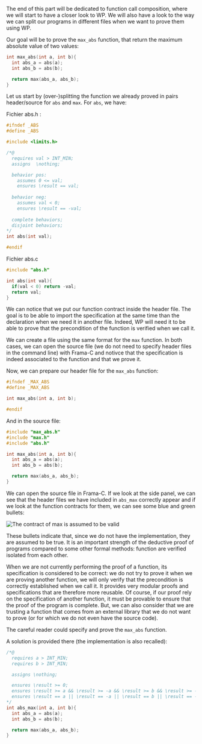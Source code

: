 The end of this part will be dedicated to function call composition, where we
will start to have a closer look to WP. We will also have a look to the way
we can split our programs in different files when we want to prove them using
WP.

Our goal will be to prove the `max_abs` function, that return the maximum
absolute value of two values:

```c
int max_abs(int a, int b){
  int abs_a = abs(a);
  int abs_b = abs(b);

  return max(abs_a, abs_b);
}
```

Let us start by (over-)splitting the function we already proved in pairs
header/source for `abs` and `max`. For `abs`, we have:

Fichier abs.h :

```c
#ifndef _ABS
#define _ABS

#include <limits.h>

/*@
  requires val > INT_MIN;
  assigns  \nothing;

  behavior pos:
    assumes 0 <= val;
    ensures \result == val;
  
  behavior neg:
    assumes val < 0;
    ensures \result == -val;
 
  complete behaviors;
  disjoint behaviors;
*/
int abs(int val);

#endif
```

Fichier abs.c

```c
#include "abs.h"

int abs(int val){
  if(val < 0) return -val;
  return val;
}
```

We can notice that we put our function contract inside the header file. The
goal is to be able to import the specification at the same time than the
declaration when we need it in another file. Indeed, WP will need it to be
able to prove that the precondition of the function is verified when we call
it.

We can create a file using the same format for the `max` function. In both
cases, we can open the source file (we do not need to specify header files
in the command line) with Frama-C and notivce that the specification is indeed
associated to the function and that we prove it.

Now, we can prepare our header file for the `max_abs` function:

```c
#ifndef _MAX_ABS
#define _MAX_ABS

int max_abs(int a, int b);

#endif
```

And in the source file:

```c
#include "max_abs.h"
#include "max.h"
#include "abs.h"

int max_abs(int a, int b){
  int abs_a = abs(a);
  int abs_b = abs(b);

  return max(abs_a, abs_b);
}
```

We can open the source file in Frama-C. If we look at the side panel, we can
see that the header files we have included in `abs_max` correctly appear and
if we look at the function contracts for them, we can see some blue and green
bullets:

![The contract of `max` is assumed to be valid](https://zestedesavoir.com:443/media/galleries/2584/792fb2f6-435f-43ff-adc7-a981ae56f44a.png)

These bullets indicate that, since we do not have the implementation, they are
assumed to be true. It is an important strength of the deductive proof of
programs compared to some other formal methods: function are verified isolated
from each other.

When we are not currently performing the proof of a function, its specification
is considered to be correct: we do not try to prove it when we are proving another
function, we will only verify that the precondition is correctly established when
we call it. It provides very modular proofs and specifications that are therefore
more reusable. Of course, if our proof rely on the specification of another
function, it must be provable to ensure that the proof of the program is complete.
But, we can also consider that we are trusting a function that comes from an
external library that we do not want to prove (or for which we do not even have
the source code).

The careful reader could specify and prove the `max_abs` function.

A solution is provided there (the implementation is also recalled):

```c
/*@
  requires a > INT_MIN;
  requires b > INT_MIN;

  assigns \nothing;

  ensures \result >= 0;
  ensures \result >= a && \result >= -a && \result >= b && \result >= -b;
  ensures \result == a || \result == -a || \result == b || \result == -b;
*/
int abs_max(int a, int b){
  int abs_a = abs(a);
  int abs_b = abs(b);

  return max(abs_a, abs_b);
}
```
